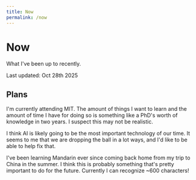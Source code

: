```yaml
---
title: Now
permalink: /now
---
```

# Now
What I've been up to recently.

Last updated: Oct 28th 2025

## Plans
I'm currently attending MIT. The amount of things I want to learn and the amount of time I have for doing so is something like a PhD's worth of knowledge in two years. I suspect this may not be realistic.

I think AI is likely going to be the most important technology of our time. It seems to me that we are dropping the ball in a lot ways, and I'd like to be able to help fix that.

I've been learning Mandarin ever since coming back home from my trip to China in the summer. I think this is probably something that's pretty important to do for the future. Currently I can recognize ~600 characters! 
